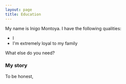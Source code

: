 ```yaml
---
layout: page
title: Education
---
```


My name is Inigo Montoya. I have the following qualities:

- I 
- I'm extremely loyal to my family

What else do you need?

### My story

To be honest,
